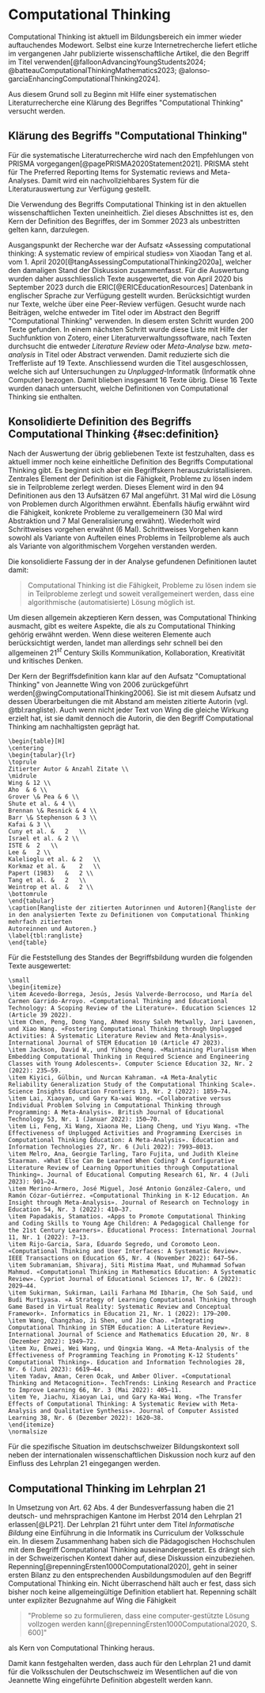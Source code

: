 # Computational Thinking

Computational Thinking ist aktuell im Bildungsbereich ein immer
wieder auftauchendes Modewort.
Selbst eine kurze Internetrecherche liefert etliche im vergangenen Jahr
publizierte wissenschaftliche Artikel, die den Begriff im Titel
verwenden[@falloonAdvancingYoungStudents2024;
@batteauComputationalThinkingMathematics2023;
@alonso-garciaEnhancingComputationalThinking2024].  

Aus diesem Grund soll zu Beginn mit Hilfe einer systematischen
Literaturrecherche eine Klärung des Begriffes "Computational Thinking"
versucht werden.

## Klärung des Begriffs "Computational Thinking"

Für die systematische Literaturrecherche wird nach den Empfehlungen von
PRISMA vorgegangen[@pagePRISMA2020Statement2021]. PRISMA steht für The
Preferred Reporting Items for Systematic reviews and Meta-Analyses.
Damit wird ein nachvollziehbares System für die Literaturauswertung zur
Verfügung gestellt.

Die Verwendung des Begriffs Computational Thinking ist in den aktuellen
wissenschaftlichen Texten uneinheitlich. Ziel dieses Abschnittes ist 
es, den Kern der Definition des Begriffes, der im Sommer 2023 als
unbestritten gelten kann, darzulegen.

Ausgangspunkt der Recherche war der Aufsatz «Assessing computational thinking: A systematic review of empirical
studies» von Xiaodan Tang et al. vom 1. April
2020[@tangAssessingComputationalThinking2020a], welcher den damaligen
Stand der Diskussion zusammenfasst. 
Für die Auswertung wurden daher ausschliesslich Texte ausgewertet, die
von April 2020 bis September 2023 durch
die ERIC[@ERICEducationResources] Datenbank in englischer Sprache zur
Verfügung gestellt wurden. Berücksichtigt wurden nur Texte, welche über
eine Peer-Review verfügen.
Gesucht wurde nach Beiträgen, welche entweder im Titel oder im Abstract
den Begriff "Computational Thinking" verwenden.
In diesem ersten Schritt wurden 200 Texte gefunden. In einem nächsten
Schritt wurde diese Liste mit Hilfe der Suchfunktion von Zotero, einer
Literaturverwaltungssoftware, nach
Texten durchsucht die entweder *Literature Review* oder *Meta-Analyse*
bzw. *meta-analysis*
in Titel oder Abstract verwenden. Damit reduzierte sich die Trefferliste
auf 19 Texte. Anschliessend wurden die Titel ausgeschlossen, welche sich
auf Untersuchungen zu *Unplugged*-Informatik (Informatik ohne Computer)
bezogen. Damit blieben insgesamt 16 Texte übrig. Diese 16 Texte wurden
danach untersucht, welche Definitionen
von Computational Thinking sie enthalten.

## Konsolidierte Definition des Begriffs Computational Thinking {#sec:definition}

Nach der Auswertung der übrig gebliebenen Texte ist festzuhalten, dass
es aktuell immer noch keine
einheitliche Definition des Begriffs Computational Thinking gibt. 
Es beginnt sich aber ein Begriffskern
herauszukristallisieren. Zentrales Element der Definition ist die Fähigkeit, Probleme zu
lösen indem sie in Teilprobleme zerlegt werden. Dieses Element wird in
den 94 Definitionen aus den 13 Aufsätzen 67 Mal angeführt. 31 Mal wird die
Lösung von Problemen durch Algorithmen erwähnt. Ebenfalls häufig erwähnt
wird die Fähigkeit, konkrete Probleme zu verallgemeinern (30 Mal wird
Abstraktion und 7 Mal Generalisierung erwähnt). Wiederholt wird
Schrittweises vorgehen erwähnt (6 Mal). Schrittweises Vorgehen kann
sowohl als
Variante von Aufteilen eines Problems in Teilprobleme als auch als
Variante
von algorithmischem Vorgehen verstanden werden.

Die konsolidierte Fassung der in der Analyse gefundenen Definitionen
lautet damit:

>Computational Thinking ist die Fähigkeit, Probleme zu lösen
>indem sie in Teilprobleme zerlegt und soweit verallgemeinert werden,
>dass eine algorithmische (automatisierte) Lösung möglich ist.

Um diesen allgemein akzeptieren Kern dessen, was Computational Thinking ausmacht, gibt es
weitere Aspekte, die als zu Computational Thinking gehörig erwähnt
werden. Wenn diese weiteren Elemente auch berücksichtigt werden, landet
man allerdings
sehr schnell bei den allgemeinen 21$^{st}$ Century Skills
Kommunikation, Kollaboration, Kreativität und kritisches Denken.

Der Kern der Begriffsdefinition kann klar auf den Aufsatz "Comuptational
Thinking" von Jeannette Wing von 2006 zurückgeführt
werden[@wingComputationalThinking2006]. Sie ist mit diesem Aufsatz und
dessen 
Überarbeitungen die mit Abstand am meisten zitierte
Autorin (vgl. @tbl:rangliste). Auch wenn nicht jeder Text von Wing die gleiche
Wirkung erzielt hat, ist sie damit dennoch die Autorin, die den Begriff Computational Thinking
am nachhaltigsten geprägt hat.

```{=latex}
\begin{table}[H]
\centering
\begin{tabular}{lr}
\toprule
Zitierter Autor & Anzahl Zitate \\
\midrule
Wing & 12 \\
Aho  & 6 \\
Grover \& Pea & 6 \\
Shute et al. & 4 \\
Brennan \& Resnick & 4 \\
Barr \& Stephenson & 3 \\
Kafai & 3 \\
Cuny et al. &	2	\\
Israel et al. & 2 \\
ISTE &	2	\\
Lee &	2 \\
Kalelioglu et al. &	2	\\
Korkmaz et al. &	2	\\
Papert (1983)	&	2 \\
Tang et al. &	2	\\
Weintrop et al. &	2 \\
\bottomrule
\end{tabular}
\caption[Rangliste der zitierten Autorinnen und Autoren]{Rangliste der
in den analysierten Texte zu Definitionen von Computational Thinking mehrfach zitierten
Autoreinnen und Autoren.}
\label{tbl:rangliste}
\end{table}
```
Für die Feststellung des Standes der Begriffsbildung wurden die
folgenden Texte ausgewertet:

```{=latex}
\small
\begin{itemize}
\item Acevedo-Borrega, Jesús, Jesús Valverde-Berrocoso, und María del Carmen Garrido-Arroyo. «Computational Thinking and Educational Technology: A Scoping Review of the Literature». Education Sciences 12 (Article 39 2022).  
\item Chen, Peng, Dong Yang, Ahmed Hosny Saleh Metwally, Jari Lavonen, und Xiao Wang. «Fostering Computational Thinking through Unplugged Activities: A Systematic Literature Review and Meta-Analysis». International Journal of STEM Education 10 (Article 47 2023).  
\item Jackson, David W., und Yihong Cheng. «Maintaining Pluralism When Embedding Computational Thinking in Required Science and Engineering Classes with Young Adolescents». Computer Science Education 32, Nr. 2 (2022): 235–59.  
\item Kiyici, Gülbin, und Nurcan Kahraman. «A Meta-Analytic Reliability Generalization Study of the Computational Thinking Scale». Science Insights Education Frontiers 13, Nr. 2 (2022): 1859–74.  
\item Lai, Xiaoyan, und Gary Ka-wai Wong. «Collaborative versus Individual Problem Solving in Computational Thinking through Programming: A Meta-Analysis». British Journal of Educational Technology 53, Nr. 1 (Januar 2022): 150–70.  
\item Li, Feng, Xi Wang, Xiaona He, Liang Cheng, und Yiyu Wang. «The Effectiveness of Unplugged Activities and Programming Exercises in Computational Thinking Education: A Meta-Analysis». Education and Information Technologies 27, Nr. 6 (Juli 2022): 7993–8013.  
\item Melro, Ana, Georgie Tarling, Taro Fujita, und Judith Kleine Staarman. «What Else Can Be Learned When Coding? A Configurative Literature Review of Learning Opportunities through Computational Thinking». Journal of Educational Computing Research 61, Nr. 4 (Juli 2023): 901–24.  
\item Merino-Armero, José Miguel, José Antonio González-Calero, und Ramón Cózar-Gutiérrez. «Computational Thinking in K-12 Education. An Insight through Meta-Analysis». Journal of Research on Technology in Education 54, Nr. 3 (2022): 410–37.  
\item Papadakis, Stamatios. «Apps to Promote Computational Thinking and Coding Skills to Young Age Children: A Pedagogical Challenge for the 21st Century Learners». Educational Process: International Journal 11, Nr. 1 (2022): 7–13.  
\item Rijo-Garcia, Sara, Eduardo Segredo, und Coromoto Leon. «Computational Thinking and User Interfaces: A Systematic Review». IEEE Transactions on Education 65, Nr. 4 (November 2022): 647–56.  
\item Subramaniam, Shivaraj, Siti Mistima Maat, und Muhammad Sofwan Mahmud. «Computational Thinking in Mathematics Education: A Systematic Review». Cypriot Journal of Educational Sciences 17, Nr. 6 (2022): 2029–44.  
\item Sukirman, Sukirman, Laili Farhana Md Ibharim, Che Soh Said, und Budi Murtiyasa. «A Strategy of Learning Computational Thinking through Game Based in Virtual Reality: Systematic Review and Conceptual Framework». Informatics in Education 21, Nr. 1 (2022): 179–200.  
\item Wang, Changzhao, Ji Shen, und Jie Chao. «Integrating Computational Thinking in STEM Education: A Literature Review». International Journal of Science and Mathematics Education 20, Nr. 8 (Dezember 2022): 1949–72.  
\item Xu, Enwei, Wei Wang, und Qingxia Wang. «A Meta-Analysis of the Effectiveness of Programming Teaching in Promoting K-12 Students’ Computational Thinking». Education and Information Technologies 28, Nr. 6 (Juni 2023): 6619–44.  
\item Yadav, Aman, Ceren Ocak, und Amber Oliver. «Computational Thinking and Metacognition». TechTrends: Linking Research and Practice to Improve Learning 66, Nr. 3 (Mai 2022): 405–11.  
\item Ye, Jiachu, Xiaoyan Lai, und Gary Ka-Wai Wong. «The Transfer Effects of Computational Thinking: A Systematic Review with Meta-Analysis and Qualitative Synthesis». Journal of Computer Assisted Learning 38, Nr. 6 (Dezember 2022): 1620–38.  
\end{itemize}
\normalsize
```

Für die spezifische Situation im deutschschweizer Bildungskontext soll
neben der internationalen wissenschaftlichen Diskussion noch kurz auf
den Einfluss des Lehrplan 21 eingegangen werden.

## Computational Thinking im Lehrplan 21

In Umsetzung von Art. 62 Abs. 4 der Bundesverfassung haben die 21
deutsch- und mehrsprachigen Kantone im Herbst 2014 den Lehrplan 21
erlassen[@LP21]. Der Lehrplan 21 führt unter dem Titel *Informatische
Bildung* eine
Einführung in die Informatik ins Curriculum der Volksschule ein. In
diesem Zusammenhang haben sich die Pädagogischen Hochschulen mit dem
Begriff Computational Thinking auseinandergesetzt. Es drängt sich in der Schweizerischen
Kontext daher auf, diese Diskussion einzubeziehen.
Repenning[@repenningErsten1000Computational2020], geht in seiner ersten
Bilanz zu den entsprechenden Ausbildungsmodulen auf den Begriff Computational Thinking
ein. Nicht überraschend hält auch er fest, dass sich bisher noch keine
allgemeingültige Definition etabliert hat. Repenning
schält unter expliziter Bezugnahme auf Wing die Fähigkeit 

>"Probleme so zu formulieren, dass eine computer-gestützte Lösung
>vollzogen werden kann[@repenningErsten1000Computational2020, S. 600]" 

als Kern von Computational Thinking heraus. 

Damit kann festgehalten werden, dass auch für den Lehrplan 21 und damit
für die Volksschulen der Deutschschweiz im
Wesentlichen auf die von Jeannette Wing eingeführte Definition abgestellt
werden kann.
